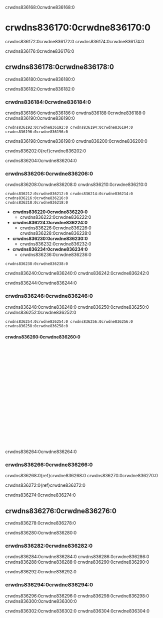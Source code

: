 crwdns836168:0crwdne836168:0
# crwdns836170:0crwdne836170:0

crwdns836172:0crwdne836172:0 crwdns836174:0crwdne836174:0

crwdns836176:0crwdne836176:0
## crwdns836178:0crwdne836178:0

crwdns836180:0crwdne836180:0

crwdns836182:0crwdne836182:0
### crwdns836184:0crwdne836184:0

crwdns836186:0crwdne836186:0 crwdns836188:0crwdne836188:0 crwdns836190:0crwdne836190:0

```{figure} ../../figures/empty-toc-file.png
crwdns836192:0crwdne836192:0 crwdns836194:0crwdne836194:0
crwdns836196:0crwdne836196:0
```

crwdns836198:0crwdne836198:0 crwdns836200:0crwdne836200:0

crwdns836202:0{ref}crwdne836202:0

crwdns836204:0crwdne836204:0
### crwdns836206:0crwdne836206:0

crwdns836208:0crwdne836208:0 crwdns836210:0crwdne836210:0

```{figure} ../../figures/recommended-chapter-structure.png
crwdns836212:0crwdne836212:0 crwdns836214:0crwdne836214:0 crwdns836216:0crwdne836216:0
crwdns836218:0crwdne836218:0
```

- **crwdns836220:0crwdne836220:0**
    - crwdns836222:0crwdne836222:0
- **crwdns836224:0crwdne836224:0**
    - crwdns836226:0crwdne836226:0 crwdns836228:0crwdne836228:0
- **crwdns836230:0crwdne836230:0**
    - crwdns836232:0crwdne836232:0
- **crwdns836234:0crwdne836234:0**
    - crwdns836236:0crwdne836236:0


```{attention} Please note that making chapters follow this structure may require splitting some of the existing content into new files.
crwdns836238:0crwdne836238:0
```

crwdns836240:0crwdne836240:0 crwdns836242:0crwdne836242:0


crwdns836244:0crwdne836244:0
### crwdns836246:0crwdne836246:0

crwdns836248:0crwdne836248:0 crwdns836250:0crwdne836250:0 crwdns836252:0crwdne836252:0

```{figure} ../../figures/many-table-of-contents.png
crwdns836254:0crwdne836254:0 crwdns836256:0crwdne836256:0
crwdns836258:0crwdne836258:0
```
#### crwdns836260:0crwdne836260:0

<div class="video-content">
    <iframe width="560" height="315" src="crwdns836262:0crwdne836262:0" frameborder="0" allow="accelerometer; autoplay; clipboard-write; encrypted-media; gyroscope; picture-in-picture" allowfullscreen></iframe>
</div>

crwdns836264:0crwdne836264:0
### crwdns836266:0crwdne836266:0

crwdns836268:0{ref}crwdne836268:0 crwdns836270:0crwdne836270:0

crwdns836272:0{ref}crwdne836272:0


crwdns836274:0crwdne836274:0
## crwdns836276:0crwdne836276:0

crwdns836278:0crwdne836278:0

crwdns836280:0crwdne836280:0
### crwdns836282:0crwdne836282:0

crwdns836284:0crwdne836284:0 crwdns836286:0crwdne836286:0 crwdns836288:0crwdne836288:0 crwdns836290:0crwdne836290:0


crwdns836292:0crwdne836292:0
### crwdns836294:0crwdne836294:0

crwdns836296:0crwdne836296:0 crwdns836298:0crwdne836298:0 crwdns836300:0crwdne836300:0

crwdns836302:0crwdne836302:0 crwdns836304:0crwdne836304:0
